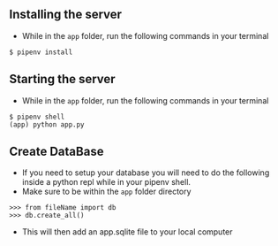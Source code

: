 ## Installing the server
- While in the `app` folder, run the following commands in your terminal 
```
$ pipenv install
```

## Starting the server
- While in the `app` folder, run the following commands in your terminal 
```
$ pipenv shell
(app) python app.py
```

## Create DataBase
- If you need to setup your database you will need to do the following inside a python repl while in your pipenv shell.
- Make sure to be within the `app` folder directory
```
>>> from fileName import db
>>> db.create_all()
```
- This will then add an app.sqlite file to your local computer